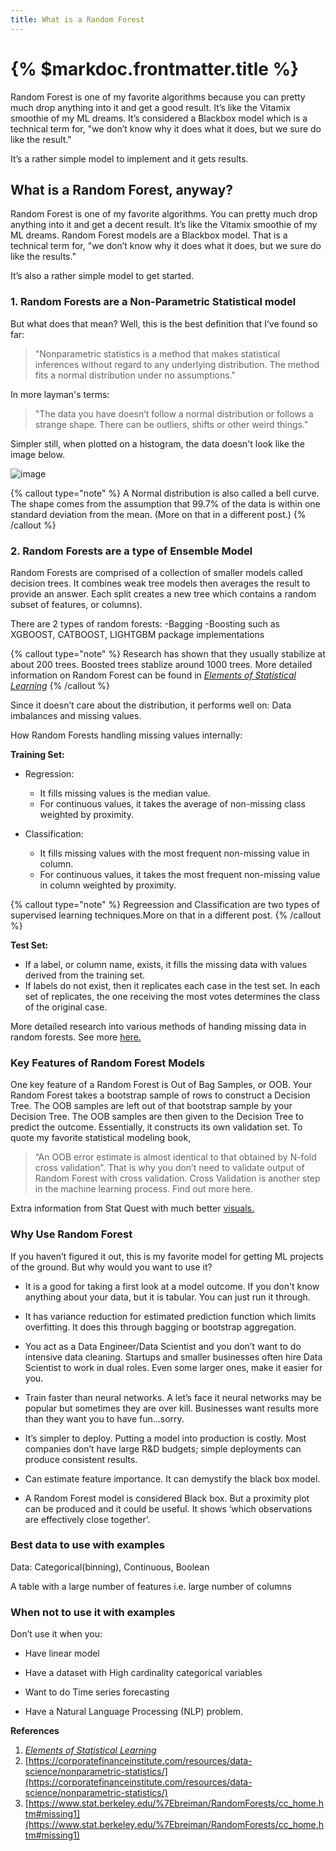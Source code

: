```yaml
---
title: What is a Random Forest
---
```


# {% $markdoc.frontmatter.title %}


Random Forest is one of my favorite algorithms because you can pretty much drop anything into it and get a good result. It’s like the Vitamix smoothie of my ML dreams. It’s considered a Blackbox model which is a technical term for, "we don’t know why it does what it does, but we sure do like the result."  

It’s a rather simple model to implement and it gets results.  

## What is a Random Forest, anyway?  

Random Forest is one of my favorite algorithms. You can pretty much drop anything into it and get a decent result. It’s like the Vitamix smoothie of my ML dreams. Random Forest models are a Blackbox model. That is  a technical term for, "we don’t know why it does what it does, but we sure do like the results."  

It’s also a rather simple model to get started.  


### 1. Random Forests are a Non-Parametric Statistical model 

But what does that mean?  Well, this is the best definition that I’ve found so far:  
>"Nonparametric statistics is a method that makes statistical inferences without regard to any underlying distribution. The method fits a normal distribution under no assumptions."

In more layman's terms: 
>"The data you have doesn’t follow a normal distribution or follows a strange shape. There can be outliers, shifts or other weird things."  

Simpler still, when plotted on a histogram, the data doesn't look like the image below. 


![image](https://www.freecodecamp.org/news/content/images/2020/08/normal_dist_68_rule.jpg )

{% callout type="note" %}
A Normal distribution is also called a bell curve. The shape comes from the assumption that 99.7% of the data is within one standard deviation from the mean. (More on that in a different post.) 
{% /callout %}

### 2. Random Forests are a type of Ensemble Model 

Random Forests are  comprised of a collection of smaller models called decision trees. It combines weak tree models then averages the result to provide an answer. Each split creates a new tree which contains a random subset of features, or columns).

There are 2 types of random forests: 
-Bagging
-Boosting such as XGBOOST, CATBOOST, LIGHTGBM package implementations

{% callout type="note" %}
Research has shown that they usually stabilize at about 200 trees. Boosted trees stablize around 1000 trees. More detailed information on Random Forest can be found in [*Elements of Statistical Learning*](https://hastie.su.domains/ElemStatLearn/)
{% /callout %}

Since it doesn’t care about the distribution, it performs well on: 
Data imbalances and missing values. 

How Random Forests handling missing values internally:

**Training Set:** 
- Regression: 
    - It fills missing values is the median value.
    - For continuous values, it takes the average of non-missing class weighted by proximity. 

- Classification: 
    - It fills missing values  with  the most frequent non-missing value in column. 
    - For continuous values, it takes the most frequent non-missing value in column weighted by proximity. 

{% callout type="note" %}
Regreession and Classification are two types of supervised learning techniques.More on that in a different post. 
{% /callout %}

**Test Set:**

- If a label, or column name, exists,  it fills the missing data with values derived from the training set.
- If labels do not exist, then it replicates each case in the test set.  In each set of replicates, the one receiving the most votes determines the class of the original case. 

 More detailed research into various methods of handing missing data in random forests. See more [here.](https://arxiv.org/pdf/1701.05305.pdf) 

 

### Key Features of Random Forest Models 

One key feature of a Random Forest is Out of Bag Samples, or OOB. Your Random Forest takes a bootstrap sample of rows to construct a Decision Tree. The OOB samples are left out of that bootstrap sample by your Decision Tree. The OOB samples are then given to the Decision Tree to predict the outcome. Essentially, it constructs its own validation set.  To quote my favorite statistical modeling book,  

> “An OOB error estimate is almost identical to that obtained by N-fold cross validation”. 
That is why you don’t need to validate output of  Random Forest with cross validation. Cross Validation is another step in the machine learning process. Find out more here. 


Extra information from Stat Quest with much better [visuals.]( https://youtu.be/J4Wdy0Wc_xQ) 

### Why Use Random Forest 

If you haven’t figured it out, this is my favorite model for getting ML projects of the ground. But why would you want to use it? 

- It is a good for taking a first look at a model outcome. If you don't know anything about your data, but it is tabular. You can just run it through.

- It has variance reduction for estimated prediction function which limits overfitting. It does this through bagging or bootstrap aggregation.  

- You act as a Data Engineer/Data Scientist and you don’t want to do intensive data cleaning. Startups and smaller businesses often hire Data Scientist to work in dual roles. Even some larger ones, make it easier for you.  

- Train faster than neural networks. A let’s face it neural networks may be popular but sometimes they are over kill. Businesses want results more than they want you to have fun...sorry.  

- It’s simpler to deploy. Putting a model into production is costly. Most companies don’t have large R&D budgets; simple deployments can produce consistent results.  

- Can estimate feature importance. It can  demystify the black box model. 

- A Random Forest model is considered Black box. But a proximity plot can be produced and it could be useful. It shows ‘which observations are effectively close together’.


### Best data to use with examples 

Data: Categorical(binning), Continuous, Boolean 

A table with a large number of features i.e. large number of columns 

###  When not to use it with examples 

Don’t use it when you: 

- Have  linear model 

- Have a dataset with High cardinality categorical variables 

- Want to do Time series forecasting 

- Have a Natural Language Processing (NLP) problem.


**References**
1. [*Elements of Statistical Learning*](https://hastie.su.domains/ElemStatLearn/)
2. [https://corporatefinanceinstitute.com/resources/data-science/nonparametric-statistics/](https://corporatefinanceinstitute.com/resources/data-science/nonparametric-statistics/)
3. [https://www.stat.berkeley.edu/%7Ebreiman/RandomForests/cc_home.htm#missing1](https://www.stat.berkeley.edu/%7Ebreiman/RandomForests/cc_home.htm#missing1)
